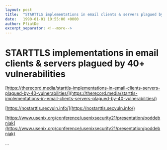 ```yaml
---
layout: post
title:  "STARTTLS implementations in email clients & servers plagued by 40+ vulnerabilities"
date:   1990-01-01 19:55:00 +0000
author: PfiatDe
excerpt_separator: <!--more-->
---
```


# STARTTLS implementations in email clients & servers plagued by 40+ vulnerabilities

[https://therecord.media/starttls-implementations-in-email-clients-servers-plagued-by-40-vulnerabilities/](https://therecord.media/starttls-implementations-in-email-clients-servers-plagued-by-40-vulnerabilities/)

[https://nostarttls.secvuln.info/](https://nostarttls.secvuln.info/)

[https://www.usenix.org/conference/usenixsecurity21/presentation/poddebniak](https://www.usenix.org/conference/usenixsecurity21/presentation/poddebniak)

...
<!--more-->
